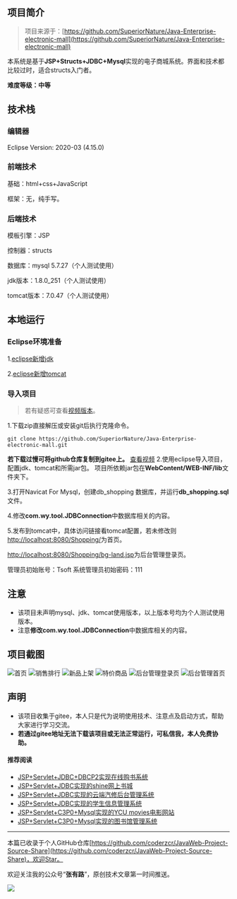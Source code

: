 ## 项目简介

>项目来源于：[https://github.com/SuperiorNature/Java-Enterprise-electronic-mall](https://github.com/SuperiorNature/Java-Enterprise-electronic-mall)

本系统是基于**JSP+Structs+JDBC+Mysql**实现的电子商城系统。界面和技术都比较过时，适合structs入门者。

**难度等级：中等**

## 技术栈

### 编辑器

Eclipse Version: 2020-03 (4.15.0)

### 前端技术

基础：html+css+JavaScript

框架：无，纯手写。

### 后端技术


模板引擎：JSP

控制器：structs

数据库：mysql 5.7.27（个人测试使用）

jdk版本：1.8.0_251（个人测试使用）

tomcat版本：7.0.47（个人测试使用）


## 本地运行

### Eclipse环境准备
1.[eclipse新增jdk](https://www.bilibili.com/video/BV1o7411f7fa?p=1)

2.[eclipse新增tomcat](https://www.bilibili.com/video/BV1o7411f7fa?p=2)

### 导入项目

> 若有疑惑可查看[视频版本](https://zhuanlan.zhihu.com/p/146745084)。

1.下载zip直接解压或安装git后执行克隆命令。
```
git clone https://github.com/SuperiorNature/Java-Enterprise-electronic-mall.git
```
**若下载过慢可将github仓库复制到gitee上。** [查看视频](https://www.bilibili.com/video/BV1o7411f7fa?p=3)
2.使用eclipse导入项目，配置jdk、tomcat和所需jar包。
项目所依赖jar包在**WebContent/WEB-INF/lib**文件夹下。

3.打开Navicat For Mysql，创建db_shopping
数据库，并运行**db_shopping.sql**文件。

4.修改**com.wy.tool.JDBConnection**中数据库相关的内容。

5.发布到tomcat中，具体访问链接看tomcat配置，若未修改则[http://localhost:8080/Shopping/](http://localhost:8080/Shopping/)为首页。

[http://localhost:8080/Shopping/bg-land.jsp](http://localhost:8080/Shopping/bg-land.jsp)为后台管理登录页。

管理员初始账号：Tsoft 系统管理员初始密码：111 




## 注意
- 该项目未声明mysql、jdk、tomcat使用版本，以上版本号均为个人测试使用版本。
- 注意**修改com.wy.tool.JDBConnection**中数据库相关的内容。


## 项目截图
![首页](http://coderzcr.gitee.io/sensor-java-picture/pictures/blog20200603101901.png)
![销售排行](http://coderzcr.gitee.io/sensor-java-picture/pictures/blog20200603101902.png)
![新品上架](http://coderzcr.gitee.io/sensor-java-picture/pictures/blog20200603101903.png)
![特价商品](http://coderzcr.gitee.io/sensor-java-picture/pictures/blog20200603101904.png)
![后台管理登录页](http://coderzcr.gitee.io/sensor-java-picture/pictures/blog20200603101905.png)
![后台管理首页](http://coderzcr.gitee.io/sensor-java-picture/pictures/blog20200603101906.png)
## 声明
- 该项目收集于gitee，本人只是代为说明使用技术、注意点及启动方式，帮助大家进行学习交流。
- **若通过gitee地址无法下载该项目或无法正常运行，可私信我，本人免费协助。**


#### 推荐阅读
- [JSP+Servlet+JDBC+DBCP2实现在线购书系统](https://mp.weixin.qq.com/s/kFHzkRtL6FNN9koaWAjDkg)
- [JSP+Servlet+JDBC实现的shine网上书城](https://mp.weixin.qq.com/s/GvfywZwg28IMYk5Q2ZWcOw)
- [JSP+Servlet+JDBC实现的云端汽修后台管理系统](https://mp.weixin.qq.com/s/kalGv5T8AZGxTnLHr2wDsA)
- [JSP+Servlet+JDBC实现的学生信息管理系统](https://mp.weixin.qq.com/s/K-H50joCXeE0cnwmtoqhJw)
- [JSP+Servlet+C3P0+Mysql实现的YCU movies电影网站](https://mp.weixin.qq.com/s/bJ1lGNDrVwzXx5z9dDaV-w)
- [JSP+Servlet+C3P0+Mysql实现的图书馆管理系统](https://mp.weixin.qq.com/s/MdGVYX_8t-CiOasghGPrRw)

---

本篇已收录于个人GitHub仓库[https://github.com/coderzcr/JavaWeb-Project-Source-Share](https://github.com/coderzcr/JavaWeb-Project-Source-Share)，欢迎Star。


欢迎关注我的公众号“**张有路**”，原创技术文章第一时间推送。

![](http://coderzcr.gitee.io/sensor-java-picture/pictures/qrcode.gif)



